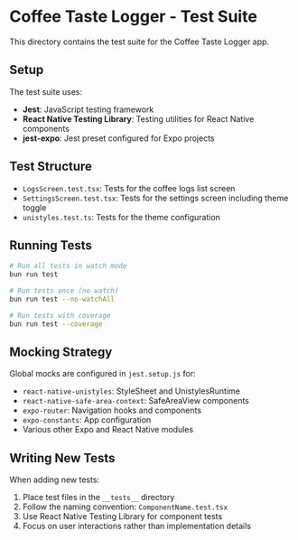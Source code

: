 # Coffee Taste Logger - Test Suite

This directory contains the test suite for the Coffee Taste Logger app.

## Setup

The test suite uses:

- **Jest**: JavaScript testing framework
- **React Native Testing Library**: Testing utilities for React Native components
- **jest-expo**: Jest preset configured for Expo projects

## Test Structure

- `LogsScreen.test.tsx`: Tests for the coffee logs list screen
- `SettingsScreen.test.tsx`: Tests for the settings screen including theme toggle
- `unistyles.test.ts`: Tests for the theme configuration

## Running Tests

```bash
# Run all tests in watch mode
bun run test

# Run tests once (no watch)
bun run test --no-watchAll

# Run tests with coverage
bun run test --coverage
```

## Mocking Strategy

Global mocks are configured in `jest.setup.js` for:

- `react-native-unistyles`: StyleSheet and UnistylesRuntime
- `react-native-safe-area-context`: SafeAreaView components
- `expo-router`: Navigation hooks and components
- `expo-constants`: App configuration
- Various other Expo and React Native modules

## Writing New Tests

When adding new tests:

1. Place test files in the `__tests__` directory
2. Follow the naming convention: `ComponentName.test.tsx`
3. Use React Native Testing Library for component tests
4. Focus on user interactions rather than implementation details
